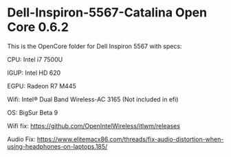 # Dell-Inspiron-5567-Catalina Open Core 0.6.2


This is the OpenCore folder for Dell Inspiron 5567 with specs:

CPU: Intel i7 7500U

IGUP: Intel HD 620

EGPU: Radeon R7 M445

Wifi: Intel® Dual Band Wireless-AC 3165 (Not included in efi)

OS: BigSur Beta 9








Wifi fix: https://github.com/OpenIntelWireless/itlwm/releases

Audio Fix: https://www.elitemacx86.com/threads/fix-audio-distortion-when-using-headphones-on-laptops.185/


